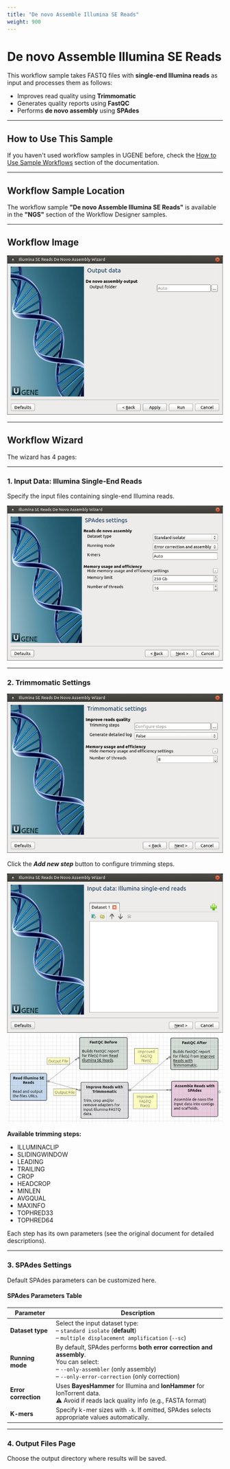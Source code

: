```yaml
---
title: "De novo Assemble Illumina SE Reads"
weight: 900
---
```


# De novo Assemble Illumina SE Reads

This workflow sample takes FASTQ files with **single-end Illumina reads** as input and processes them as follows:

- Improves read quality using **Trimmomatic**
- Generates quality reports using **FastQC**
- Performs **de novo assembly** using **SPAdes**

---

## How to Use This Sample

If you haven't used workflow samples in UGENE before, check
the [How to Use Sample Workflows](../../introduction/how-to-use-sample-workflows) section of the documentation.

---

## Workflow Sample Location

The workflow sample **"De novo Assemble Illumina SE Reads"** is available in the **"NGS"** section of the Workflow
Designer samples.

---

## Workflow Image

![](/images/65930368/65930369.jpg)

---

## Workflow Wizard

The wizard has 4 pages:

---

### 1. Input Data: Illumina Single-End Reads

Specify the input files containing single-end Illumina reads.

![](/images/65930368/65930370.jpg)

---

### 2. Trimmomatic Settings

![](/images/65930368/65930371.jpg)

Click the _**Add new step**_ button to configure trimming steps.

![](/images/65930368/65930372.jpg)
![](/images/65930368/65930373.jpg)

**Available trimming steps:**

- ILLUMINACLIP
- SLIDINGWINDOW
- LEADING
- TRAILING
- CROP
- HEADCROP
- MINLEN
- AVGQUAL
- MAXINFO
- TOPHRED33
- TOPHRED64

Each step has its own parameters (see the original document for detailed descriptions).

---

### 3. SPAdes Settings

Default SPAdes parameters can be customized here.

#### SPAdes Parameters Table

| **Parameter**        | **Description**                                                                                                                                                                 |
|----------------------|---------------------------------------------------------------------------------------------------------------------------------------------------------------------------------|
| **Dataset type**     | Select the input dataset type:<br>– `standard isolate` (**default**)<br>– `multiple displacement amplification` (`--sc`)                                                        |
| **Running mode**     | By default, SPAdes performs **both error correction and assembly**.<br>You can select:<br>– `--only-assembler` (only assembly)<br>– `--only-error-correction` (only correction) |
| **Error correction** | Uses **BayesHammer** for Illumina and **IonHammer** for IonTorrent data.<br>⚠️ Avoid if reads lack quality info (e.g., FASTA format)                                            |
| **K-mers**           | Specify k-mer sizes with `-k`. If omitted, SPAdes selects appropriate values automatically.                                                                                     |

---

### 4. Output Files Page

Choose the output directory where results will be saved.
